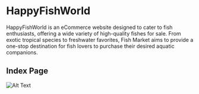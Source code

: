 # HappyFishWorld
HappyFishWorld is an eCommerce website designed to cater to fish enthusiasts, offering a wide variety of high-quality fishes for sale. From exotic tropical species to freshwater favorites, Fish Market aims to provide a one-stop destination for fish lovers to purchase their desired aquatic companions.

Index Page
---------------------------------------------------------------------------------------------------------------------------------------------------------------------
![Alt Text](https://github.com/udaySuryaP/HappyFishWorld/blob/49a357bff199c6d799cee6969d0afb825881e33f/screenshots/index-page.jpeg)
